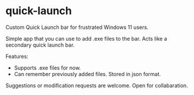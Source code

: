 # quick-launch
Custom Quick Launch bar for frustrated Windows 11 users.


Simple app that you can use to add .exe files to the bar.
Acts like a secondary quick launch bar.

Features:
* Supports .exe files for now.
* Can remember previously added files. Stored in json format.

Suggestions or modification requests are welcome.
Open for collabaration.
